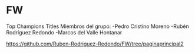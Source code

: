 # FW
Top Champions Titles
Miembros del grupo:
  -Pedro Cristino Moreno
  -Rubén Rodríguez Redondo
  -Marcos del Valle Hontanar

https://github.com/Ruben-Rodriguez-Redondo/FW/tree/paginaprincipal2

